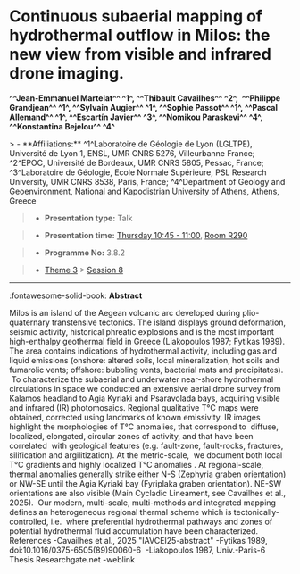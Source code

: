 # Continuous subaerial mapping of hydrothermal outflow in Milos: the new view from visible and infrared drone imaging.

**^^Jean-Emmanuel Martelat^^ ^1^, ^^Thibault Cavailhes^^ ^2^,  ^^Philippe Grandjean^^ ^1^, ^^Sylvain Augier^^ ^1^, ^^Sophie Passot^^ ^1^, ^^Pascal Allemand^^ ^1^, ^^Escartín Javier^^ ^3^, ^^Nomikou Paraskevi^^ ^4^, ^^Konstantina Bejelou^^ ^4^**

<!-- more -->> - **Affiliations:** ^1^Laboratoire de Géologie de Lyon (LGLTPE), Université de Lyon 1, ENSL, UMR CNRS 5276, Villeurbanne France; ^2^EPOC, Université de Bordeaux, UMR CNRS 5805, Pessac, France; ^3^Laboratoire de Géologie, Ecole Normale Supérieure, PSL Research University, UMR CNRS 8538, Paris, France; ^4^Department of Geology and Geoenvironment, National and Kapodistrian University of Athens, Athens, Greece

> - **Presentation type:** Talk

> - **Presentation time:** [Thursday 10:45 - 11:00](../sessions_comparison.md#__tabbed_3_4), [Room R290](../maps_venue.md#__tabbed_1_1)

> - **Programme No:** 3.8.2

> - [Theme 3](../theme3.md) > [Session 8](../sessions/session-3-8.md)

--- 

:fontawesome-solid-book: **Abstract**

Milos is an island of the Aegean volcanic arc developed during plio-quaternary transtensive tectonics. The island displays ground deformation, seismic activity, historical phreatic explosions and is the most important high-enthalpy geothermal field in Greece (Liakopoulos 1987; Fytikas 1989). The area contains indications of hydrothermal activity, including gas and liquid emissions (onshore: altered soils, local mineralization, hot soils and fumarolic vents; offshore: bubbling vents, bacterial mats and precipitates).
 To characterize the subaerial and underwater near-shore hydrothermal circulations in space we conducted an extensive aerial drone survey from Kalamos headland to Agia Kyriaki and Psaravolada bays, acquiring visible and infrared (IR) photomosaics. Regional qualitative T°C maps were obtained, corrected using landmarks of known emissivity. IR images highlight the morphologies of T°C anomalies, that correspond to  diffuse, localized, elongated, circular zones of activity, and that have been correlated  with geological features (e.g. fault-zone, fault-rocks, fractures,  silification and argilitization). At the metric-scale,  we document both local T°C gradients and highly localized T°C anomalies . At regional-scale, thermal anomalies generally strike either N-S (Zephyria graben orientation) or NW-SE until the Agia Kyriaki bay (Fyriplaka graben orientation). NE-SW orientations are also visible (Main Cycladic Lineament, see Cavailhes et al., 2025).  Our modern, multi-scale, multi-methods and integrated mapping defines an heterogeneous regional thermal scheme which is tectonically-controlled, i.e.  where preferential hydrothermal pathways and zones of potential hydrothermal fluid accumulation have been characterized.
References
-Cavailhes et al., 2025 "IAVCEI25-abstract"
-Fytikas 1989, doi:10.1016/0375-6505(89)90060-6 
-Liakopoulos 1987, Univ.-Paris-6 Thesis Researchgate.net -weblink

